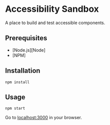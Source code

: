 # Accessibility Sandbox

A place to build and test accessible components.

## Prerequisites
* [Node.js][Node]
* [NPM]

## Installation
```
npm install
```

## Usage
```
npm start
```

Go to [localhost:3000](http://localhost:3000) in your browser.
